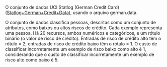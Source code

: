 O conjunto de dados UCI Statlog (German Credit Card) (<a href="http://archive.ics.uci.edu/ml/datasets/Statlog+(German+Credit+Data)">Statlog+German+Credit+Data</a>), usando o arquivo german.data.<p> </p>O conjunto de dados classifica pessoas, descritas como um conjunto de atributos, como baixos ou altos riscos de crédito. Cada exemplo representa uma pessoa. Há 20 recursos, ambos numéricos e categóricos, e um rótulo binário (o valor de risco de crédito). Entradas de risco de crédito alto têm o rótulo = 2, entradas de risco de crédito baixo têm o rótulo = 1. O custo de classificar incorretamente um exemplo de risco baixo como alto é 1, considerando que o custo de classificar incorretamente um exemplo de risco alto como baixo é 5.

<!---HONumber=July15_HO3-->